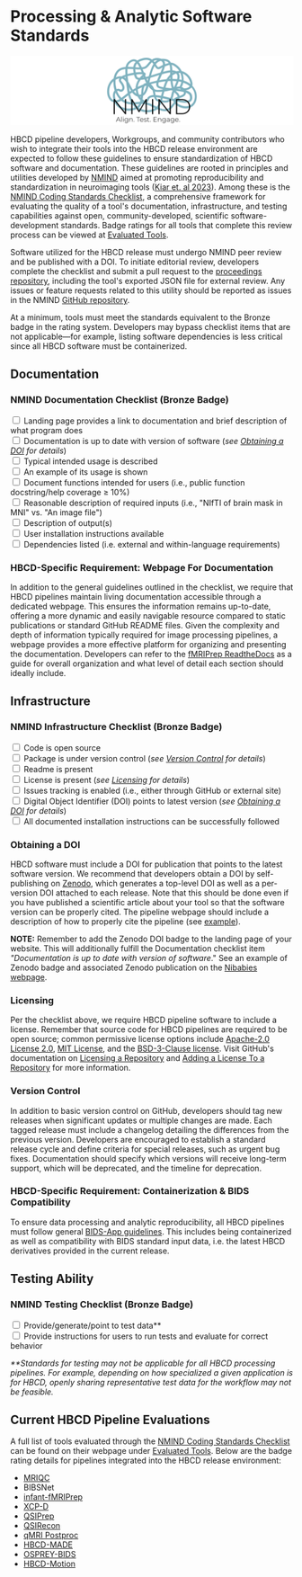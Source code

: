 # Processing & Analytic Software Standards

![](nmind.png)

HBCD pipeline developers, Workgroups, and community contributors who wish to integrate their tools into the HBCD release environment are expected to follow these guidelines to ensure standardization of HBCD software and documentation. These guidelines are rooted in principles and utilities developed by [NMIND](https://www.nmind.org/about) aimed at promoting reproducibility and standardization in neuroimaging tools ([Kiar et. al 2023](https://www.nature.com/articles/s41562-023-01647-0)). Among these is the [NMIND Coding Standards Checklist](https://www.nmind.org/standards-checklist/), a comprehensive framework for evaluating the quality of a tool's documentation, infrastructure, and testing capabilities against open, community-developed, scientific software-development standards. Badge ratings for all tools that complete this review process can be viewed at [Evaluated Tools](https://www.nmind.org/proceedings/). 

Software utilized for the HBCD release must undergo NMIND peer review and be published with a DOI. To initiate editorial review, developers complete the checklist and submit a pull request to the [proceedings repository](https://github.com/nmind/proceedings), including the tool's exported JSON file for external review. Any issues or feature requests related to this utility should be reported as issues in the NMIND [GitHub repository](https://github.com/nmind/standards-checklist). 

At a minimum, tools must meet the standards equivalent to the Bronze badge in the rating system. Developers may bypass checklist items that are not applicable—for example, listing software dependencies is less critical since all HBCD software must be containerized.

## Documentation 
### NMIND Documentation Checklist (Bronze Badge)
<input type="checkbox"> Landing page provides a link to documentation and brief description of what program does<br>
<input type="checkbox"> Documentation is up to date with version of software (*see [Obtaining a DOI](#obtaining-a-doi) for details*)<br>
<input type="checkbox"> Typical intended usage is described<br>
<input type="checkbox"> An example of its usage is shown<br>
<input type="checkbox"> Document functions intended for users (i.e., public function docstring/help coverage ≥ 10%)<br>
<input type="checkbox"> Reasonable description of required inputs (i.e., "NIfTI of brain mask in MNI" vs. "An image file")<br>
<input type="checkbox"> Description of output(s)<br>
<input type="checkbox"> User installation instructions available<br>
<input type="checkbox"> Dependencies listed (i.e. external and within-language requirements)<br>

### HBCD-Specific Requirement: Webpage For Documentation
In addition to the general guidelines outlined in the checklist, we require that HBCD pipelines maintain living documentation accessible through a dedicated webpage. This ensures the information remains up-to-date, offering a more dynamic and easily navigable resource compared to static publications or standard GitHub README files. Given the complexity and depth of information typically required for image processing pipelines, a webpage provides a more effective platform for organizing and presenting the documentation. Developers can refer to the [fMRIPrep ReadtheDocs](https://fmriprep.org/en/stable/) as a guide for overall organization and what level of detail each section should ideally include. 

## Infrastructure
### NMIND Infrastructure Checklist (Bronze Badge)
<input type="checkbox"> Code is open source<br>
<input type="checkbox"> Package is under version control (*see [Version Control](#version-control) for details*)<br>
<input type="checkbox"> Readme is present<br>
<input type="checkbox"> License is present (*see [Licensing](#licensing) for details*)<br>
<input type="checkbox"> Issues tracking is enabled (i.e., either through GitHub or external site)<br>
<input type="checkbox"> Digital Object Identifier (DOI) points to latest version (*see [Obtaining a DOI](#obtaining-a-doi) for details*)<br>
<input type="checkbox"> All documented installation instructions can be successfully followed<br>

### Obtaining a DOI
HBCD software must include a DOI for publication that points to the latest software version. We recommend that developers obtain a DOI by self-publishing on [Zenodo](https://cdnis-brain.readthedocs.io/zenodo/), which generates a top-level DOI as well as a per-version DOI attached to each release. Note that this should be done even if you have published a scientific article about your tool so that the software version can be properly cited. The pipeline webpage should include a description of how to properly cite the pipeline (see [example](https://fmriprep.org/en/stable/#citation)). 

**NOTE:** Remember to add the Zenodo DOI badge to the landing page of your website. This will additionally fulfill the Documentation checklist item *"Documentation is up to date with version of software*." See an example of Zenodo badge and associated Zenodo publication on the [Nibabies webpage](https://nibabies.readthedocs.io/en/latest/).

### Licensing
Per the checklist above, we require HBCD pipeline software to include a license. Remember that source code for HBCD pipelines are required to be open source; common permissive license options include [Apache-2.0 License 2.0](https://github.com/DCAN-Labs/hbcd-docs/community/license/new?branch=main&filename=LICENSE&template=apache-2.0), [MIT License](https://github.com/DCAN-Labs/hbcd-docs/community/license/new?branch=main&filename=LICENSE&template=mit), and the [BSD-3-Clause license](https://github.com/DCAN-Labs/hbcd-docs/community/license/new?branch=main&filename=LICENSE&template=bsd-3-clause). Visit GitHub's documentation on [Licensing a Repository](https://docs.github.com/en/repositories/managing-your-repositorys-settings-and-features/customizing-your-repository/licensing-a-repository) and [Adding a License To a Repository](https://docs.github.com/en/communities/setting-up-your-project-for-healthy-contributions/adding-a-license-to-a-repository) for more information. 

### Version Control
In addition to basic version control on GitHub, developers should tag new releases when significant updates or multiple changes are made. Each tagged release must include a changelog detailing the differences from the previous version. Developers are encouraged to establish a standard release cycle and define criteria for special releases, such as urgent bug fixes. Documentation should specify which versions will receive long-term support, which will be deprecated, and the timeline for deprecation.

### HBCD-Specific Requirement: Containerization & BIDS Compatibility 
To ensure data processing and analytic reproducibility, all HBCD pipelines must follow general [BIDS-App guidelines](https://bids-apps.neuroimaging.io/). This includes being containerized as well as compatibility with BIDS standard input data, i.e. the latest HBCD derivatives provided in the current release. 

## Testing Ability

### NMIND Testing Checklist (Bronze Badge)
<input type="checkbox"> Provide/generate/point to test data**<br>
<input type="checkbox"> Provide instructions for users to run tests and evaluate for correct behavior

<i>**Standards for testing may not be applicable for all HBCD processing pipelines. For example, depending on how specialized a given application is for HBCD, openly sharing representative test data for the workflow may not be feasible.</i>

## Current HBCD Pipeline Evaluations

A full list of tools evaluated through the [NMIND Coding Standards Checklist](https://www.nmind.org/standards-checklist/) can be found on their webpage under [Evaluated Tools](https://www.nmind.org/proceedings/). Below are the badge rating details for pipelines integrated into the HBCD release environment:

- [MRIQC](https://www.nmind.org/proceedings/mriqc/)
- BIBSNet
- [infant-fMRIPrep](https://www.nmind.org/proceedings/nibabies/) 
- [XCP-D](https://www.nmind.org/proceedings/xcpd/)
- [QSIPrep](https://www.nmind.org/proceedings/qsiprep/) 
- [QSIRecon](https://www.nmind.org/proceedings/qsirecon/)
- [qMRI Postproc](https://www.nmind.org/proceedings/hbcd_qmri_postproc/)
- [HBCD-MADE](https://www.nmind.org/proceedings/hbcdmade/)
- [OSPREY-BIDS](https://www.nmind.org/proceedings/osprey_bids/)
- [HBCD-Motion](https://www.nmind.org/proceedings/hbcd_motion_postproc/)